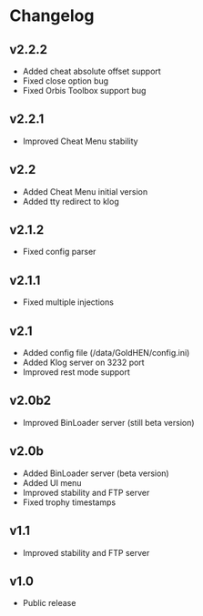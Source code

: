 # Changelog

## v2.2.2
- Added cheat absolute offset support
- Fixed close option bug
- Fixed Orbis Toolbox support bug

## v2.2.1
- Improved Cheat Menu stability

## v2.2
- Added Cheat Menu initial version
- Added tty redirect to klog

## v2.1.2
- Fixed config parser

## v2.1.1
- Fixed multiple injections

## v2.1
- Added config file (/data/GoldHEN/config.ini)
- Added Klog server on 3232 port
- Improved rest mode support

## v2.0b2
- Improved BinLoader server (still beta version)

## v2.0b
- Added BinLoader server (beta version)
- Added UI menu
- Improved stability and FTP server
- Fixed trophy timestamps

## v1.1
- Improved stability and FTP server

## v1.0
- Public release